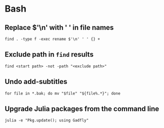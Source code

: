 # Bash

## Replace $'\n' with ' ' in file names

```
find . -type f -exec rename $'\n' ' ' {} +
```

## Exclude path in `find` results

```
find <start path> -not -path "<exclude path>"
```


## Undo add-subtitles

```
for file in *.bak; do mv "$file" "${file%.*}"; done
```


## Upgrade Julia packages from the command line

```
julia -e "Pkg.update(); using Gadfly"
```
